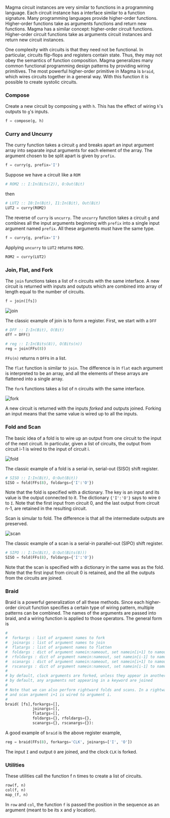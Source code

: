 Magma circuit instances are very similar to functions in a programming language.
Each circuit instance has a interface similar to a function signature.
Many programming languages provide higher-order functions.
Higher-order functions take as arguments functions and return new functions.
Magma has a similar concept: higher-order circuit functions.
Higher-order circuit functions take as arguments circuit instances and return new circuit instances.

One complexity with circuits is that they need not be functional.
In particular, circuits flip-flops and registers contain state.
Thus, they may not obey the semantics of function composition.
Magma generalizes many common functional programming design patterns
by providing wiring primitives.
The most powerful higher-order primitive in Magma is `braid`,
which wires circuits together in a general way.
With this function it is possible to create systolic circuits.

### Compose

Create a new circuit by composing `g` with `h`.
This has the effect of wiring `h`'s outputs to `g`'s inputs.
```python
f = compose(g, h)
```

### Curry and Uncurry

The curry function takes a circuit `g` 
and breaks apart an input argument array into separate input arguments for each element of the array.
The argument chosen to be split apart is given by `prefix`.
```python
f = curry(g, prefix='I')
```

Suppose we have a circuit like a `ROM`
```python
# ROM2 :: I:In(Bits(2)), O:Out(Bit)
```
then
```python
# LUT2 :: I0:In(Bit), I1:In(Bit), Out(Bit)
LUT2 = curry(ROM2) 
```

The reverse of `curry` is `uncurry`.
The `uncurry` function takes a circuit `g` 
and combines all the input arguments beginning with `prefix`
into a single input argument named `prefix`.
All these arguments must have the same type.
```python
f = curry(g, prefix='I')
```
Applying `uncurry` to `LUT2` returns `ROM2`.
```python
ROM2 = curry(LUT2) 
```

### Join, Flat, and Fork

The `join` functions takes a list of n circuits
with the same interface.
A new circuit is returned with inputs and outputs
which are combined into array of length equal to the number of circuits.

```python
f = join([fs])
```

![join](https://github.com/phanrahan/magma/blob/master/doc/images/join.jpg)

The classic example of join is to form a register.
First, we start with a `DFF`
```python
# DFF :: I:In(Bit), O(Bit)
dff = DFF()
```
```python
# reg :: I:In(Bits(8)), O(Bits(n))
reg = join(FFs(8))
```
`FFs(n)` returns n `DFF`s in a list.

The `flat` function is similar to `join`.
The difference is in `flat` each argument is interpreted to be an array,
and all the elements of these arrays are flattened into a single array.

The `fork` functions takes a list of n circuits
with the same interface.

![fork](https://github.com/phanrahan/magma/blob/master/doc/images/fork.jpg)

A new circuit is returned with the inputs *forked* and outputs joined.
Forking an input means that the same value is wired up to all the inputs.

### Fold and Scan

 
The basic idea of a fold is to wire up an output from
one circuit to the input of the next circuit.
In particular, given a list of circuits,
the output from circuit i-1 is wired to the input of circuit i.

![fold](https://github.com/phanrahan/magma/blob/master/doc/images/fold.jpg)

The classic example of a fold is a serial-in, serial-out (SISO) shift register.
```python
# SISO :: I:In(Bit), O:Out(Bit))
SISO = fold(FFs(8), foldargs={'I':'O'})
```
Note that the fold is specified with a dictionary.
The key is an input and its value is the output connected to it.
The dictionary `{'I':'O'}` says to wire `O` to `I`.
Note that the first input from circuit 0,
and the last output from circuit n-1, are retained in the resulting circuit.

Scan is simular to fold.
The difference is that all the intermediate outputs are preserved.

![scan](https://github.com/phanrahan/magma/blob/master/doc/images/scan.jpg)

The classic example of a scan is a serial-in parallel-out (SIPO) shift register.
```python
# SIPO :: I:In(Bit), O:Out(Bits(8)))
SISO = fold(FFs(8), foldargs={'I':'O'})
```
Note that the scan is specified with a dictionary in the same was as the fold.
Note that the first input from circuit 0 is retained,
and the all the outputs from the circuits are joined.

### Braid

Braid is a powerful generalization of all these methods.
Since each higher-order circuit function specifies a certain type of wiring pattern,
multiple patterns can be combined.
The names of the arguments are passed into braid,
and a wiring function is applied to those operators.
The general form is
```python
#
#  forkargs : list of argument names to fork
#  joinargs : list of argument names to join
#  flatargs : list of argument names to flatten
#  foldargs : dict of argument namein:nameout, set namein[i+1] to namout[u]
#  rfoldargs : dict of argument namein:nameout, set namein[i-1] to namout[u]
#  scanargs : dict of argument namein:nameout, set namein[i+1] to namout[u]
#  rscanargs : dict of argument namein:nameout, set namein[i-1] to namout[u]
#
# by default, clock arguments are forked, unless they appear in another keyword
# by default, any arguments not appearing in a keyword are joined
# 
# Note that we can also perform rightward folds and scans. In a rightward fold
# and scan argument i+1 is wired to argument i.
#
braid( [fs],forkargs=[],
            joinargs=[],
            flatargs=[],
            foldargs={}, rfoldargs={},
            scanargs={}, rscanargs={}):
```

A good example of `braid` is the above register example,
```python
reg = braid(FFs(8), forkargs='CLK', joinargs=['I', 'O'])
```
The input `I` and output `O` are joined,
and the clock `CLK` is forked.

### Utilities

These utilities call the function f n times to create a list of circuits.
```python
row(f, n)
col(f, n)
map_(f, n)
```
In `row` and `col`, the function `f` is passed the position in the sequence as an argument
(meant to be its x and y location).
